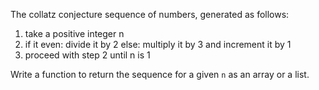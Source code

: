The collatz conjecture sequence of numbers, generated as follows:

1. take a positive integer n
2. if it even: divide it by 2
   else: multiply it by 3 and increment it by 1
3. proceed with step 2 until n is 1

Write a function to return the sequence for a given `n` as an array or a list.
